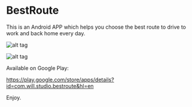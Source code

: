 # BestRoute

This is an Android APP which helps you choose the best route to drive to work and back home every day.

![alt tag](https://lh3.googleusercontent.com/rMJjdk0-nhzVZyhRLrPOSDCZkrf8l9mn1ZN41uWbthKDDQ5ddsdczqEqncepvFAlXg=h900-rw)

![alt tag](https://lh3.googleusercontent.com/H3jBR8062zrTLTiVKXiHcPWuj_WxUrY7LPUYp-d_taGVweL9QcApWT0YzPwLboXCZ5o=h900-rw)


Available on Google Play:

https://play.google.com/store/apps/details?id=com.will.studio.bestroute&hl=en

Enjoy.
